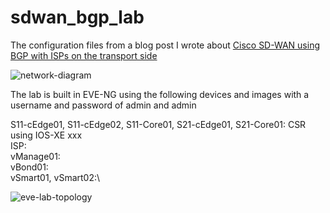 # sdwan_bgp_lab

The configuration files from a blog post I wrote about [Cisco SD-WAN using BGP with ISPs on the transport side](https://theworldsgonemad.net/2021/2022/sdwan-basics)

![network-diagram](https://user-images.githubusercontent.com/33333983/192093780-dcf1e706-b520-419f-b03b-64556e50bb7c.png)

The lab is built in EVE-NG using the following devices and images with a username and password of admin and admin

S11-cEdge01, S11-cEdge02, S11-Core01, S21-cEdge01, S21-Core01: CSR using IOS-XE xxx\
ISP:\
vManage01:\
vBond01:\
vSmart01, vSmart02:\

![eve-lab-topology](https://user-images.githubusercontent.com/33333983/192093886-05e17b35-4688-4f63-9437-7ee27bc5b0cb.png)
